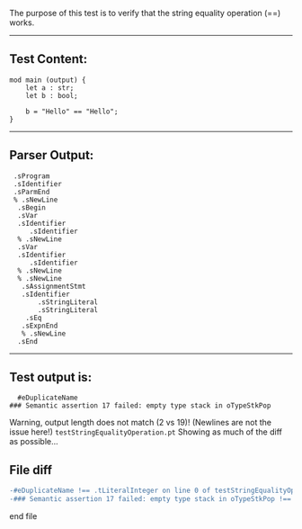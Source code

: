 The purpose of this test is to verify that the string equality operation (==) works.

-------------------------


Test Content: 
-------------------------
```
mod main (output) {
    let a : str;
    let b : bool;

    b = "Hello" == "Hello";
}
```
------------------------


Parser Output: 
-------------------------
```
 .sProgram
 .sIdentifier
 .sParmEnd
 % .sNewLine
  .sBegin
  .sVar
  .sIdentifier
     .sIdentifier
  % .sNewLine
  .sVar
  .sIdentifier
     .sIdentifier
  % .sNewLine
  % .sNewLine
   .sAssignmentStmt
   .sIdentifier
       .sStringLiteral
       .sStringLiteral
    .sEq
   .sExpnEnd
   % .sNewLine
  .sEnd

```
------------------------

Test output is: 
-------------------------
```
  #eDuplicateName
### Semantic assertion 17 failed: empty type stack in oTypeStkPop

```


Warning, output length does not match (2 vs 19)!  (Newlines are not the issue here!) `testStringEqualityOperation.pt`
Showing as much of the diff as possible...

File diff
-------------------------
```diff
-#eDuplicateName !== .tLiteralInteger on line 0 of testStringEqualityOperation.pt
-### Semantic assertion 17 failed: empty type stack in oTypeStkPop !== oEmitValue on line 1 of testStringEqualityOperation.pt

```
end file
